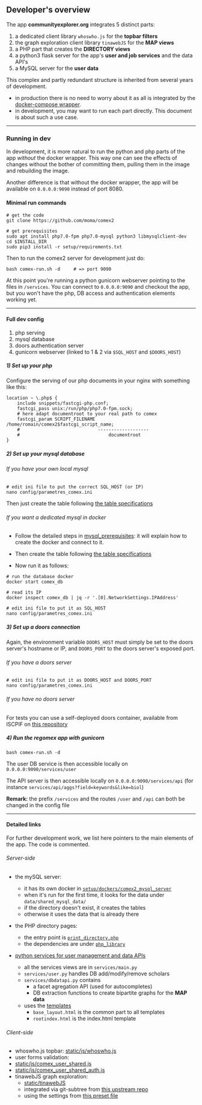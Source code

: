 ## Developer's overview

The app **communityexplorer.org** integrates 5 distinct parts:
  1. a dedicated client library `whoswho.js` for the **topbar filters**
  2. the graph exploration client library `tinawebJS` for the **MAP views**
  3. a PHP part that creates the **DIRECTORY views**
  4. a python3 flask server for the app's **user and job services** and the data API's
  5. a MySQL server for the **user data**

This complex and partly redundant structure is inherited from several years of development.
  - in production there is no need to worry about it as all is integrated by the [docker-compose wrapper](https://github.com/moma/comex2/tree/master/setup/dockers).
  - in development, you may want to run each part directly. This document is about such a use case.

-------

### Running in dev

In development, it is more natural to run the python and php parts of the app *without* the docker wrapper.
This way one can see the effects of changes without the bother of committing them, pulling them in the image and rebuilding the image.

Another difference is that without the docker wrapper, the app will be available on `0.0.0.0:9090` instead of port 8080.

#### Minimal run commands

```
# get the code
git clone https://github.com/moma/comex2

# get prerequisites
sudo apt install php7.0-fpm php7.0-mysql python3 libmysqlclient-dev
cd $INSTALL_DIR
sudo pip3 install -r setup/requirements.txt
```

Then to run the comex2 server for development just do:
```
bash comex-run.sh -d     # => port 9090
```

At this point you're running a python gunicorn webserver pointing to the files in `/services`. You can connect to `0.0.0.0:9090` and checkout the app, but you won't have the php, DB access and authentication elements working yet.

-------

#### Full dev config
  1. php serving
  2. mysql database
  3. doors authentication server
  4. gunicorn webserver (linked to 1 & 2 via `$SQL_HOST` and `$DOORS_HOST`)

##### 1) Set up your php
Configure the serving of our php documents in your nginx with something like this:

```
location ~ \.php$ {
    include snippets/fastcgi-php.conf;
    fastcgi_pass unix:/run/php/php7.0-fpm.sock;
    # here adapt documentroot to your real path to comex
    fastcgi_param SCRIPT_FILENAME /home/romain/comex2$fastcgi_script_name;
    #                             -------------------
    #                                 documentroot
}
```


##### 2) Set up your mysql database

###### If you have your own local mysql
```
# edit ini file to put the correct SQL_HOST (or IP)
nano config/parametres_comex.ini
```
Then just create the table following [the table specifications](https://github.com/moma/comex2/blob/master/doc/table_specifications.md)

###### If you want a dedicated mysql in docker

  - Follow the detailed steps in [mysql_prerequisites](https://github.com/moma/comex2/blob/master/setup/dockers/mysql_prerequisites.md): it will explain how to create the docker and connect to it.

  - Then create the table following [the table specifications](https://github.com/moma/comex2/blob/master/doc/table_specifications.md)
  - Now run it as follows:

```
# run the database docker
docker start comex_db

# read its IP
docker inspect comex_db | jq -r '.[0].NetworkSettings.IPAddress'

# edit ini file to put it as SQL_HOST
nano config/parametres_comex.ini
```

##### 3) Set up a doors connection
Again, the environment variable `DOORS_HOST` must simply be set to the doors server's hostname or IP, and `DOORS_PORT` to the doors server's exposed port.

###### If you have a doors server
```
# edit ini file to put it as DOORS_HOST and DOORS_PORT
nano config/parametres_comex.ini
```

###### If you have no doors server

For tests you can use a self-deployed doors container, available from ISCPIF on [this repository](https://github.com/ISCPIF/doors-docker)


##### 4) Run the regomex app with gunicorn
```
bash comex-run.sh -d
```

The user DB service is then accessible locally on `0.0.0.0:9090/services/user`

The API server is then accessible locally on `0.0.0.0:9090/services/api`
(for instance `services/api/aggs?field=keywords&like=biol`)

**Remark:** the prefix `/services` and the routes `/user` and `/api` can both be changed in the config file

-------


#### Detailed links
For further development work, we list here pointers to the main elements of the app. The code is commented.

###### Server-side
  - the mySQL server:
    - it has its own docker in  [`setup/dockers/comex2_mysql_server`](https://github.com/moma/comex2/tree/master/setup/dockers/comex2_mysql_server)
    - when it's run for the first time, it looks for the data under `data/shared_mysql_data/`
    - if the directory doesn't exist, it creates the tables
    - otherwise it uses the data that is already there


  - the PHP directory pages:
    - the entry point is [`print_directory.php`](https://github.com/moma/comex2/blob/master/print_directory.php)
    - the dependencies are under [`php_library`](https://github.com/moma/comex2/tree/master/php_library)


  - [python services for user management and data APIs](https://github.com/moma/comex2/tree/master/services)
    - all the services views are in `services/main.py`
    - `services/user.py` handles DB add/modify/remove scholars
    - `services/dbdatapi.py` contains
      - a facet agregation API (used for autocompletes)
      - DB extraction functions to create bipartite graphs for the **MAP data**
    - uses the [templates](https://github.com/moma/comex2/tree/master/templates)
      - `base_layout.html` is the common part to all templates
      - `rootindex.html` is the index.html template

###### Client-side
 - whoswho.js topbar: [static/js/whoswho.js](https://github.com/moma/comex2/blob/master/static/js/whoswho.js)
 - user forms validation:
  - [static/js/comex_user_shared.js](https://github.com/moma/comex2/blob/master/static/js/comex_user_shared.js)
  - [static/js/comex_user_shared_auth.js](https://github.com/moma/comex2/blob/master/static/js/comex_user_shared_auth.js)
 - tinawebJS graph exploration:
   - [static/tinawebJS](https://github.com/moma/comex2/blob/master/static/tinawebJS)
   - integrated via git-subtree from [this upstream repo](https://github.com/moma/ProjectExplorer)
   - using the settings from [this preset file](https://github.com/moma/comex2/blob/master/static/tinawebJS/twpresets/settings_explorerjs.comex.js)
